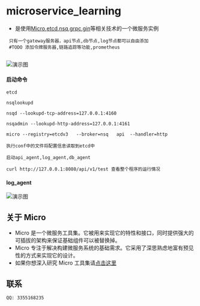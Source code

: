 # microservice_learning

- 是使用[Micro](https://github.com/micro/micro),[etcd](https://github.com/coreos/etcd),[nsq](https://github.com/nsqio/nsq),[grpc](https://github.com/grpc/grpc-go),[gin](https://github.com/gin-gonic/gin)等相关技术的一个微服务实例

```
 只有一个gateway服务器，api节点,db节点,log节点都可以自由添加
 #TODO 添加令牌服务器,链路追踪等功能,prometheus
 
 ```
![演示图](https://github.com/hwholiday/microservice_learning/blob/master/file/20180824104336.png) 

#### 启动命令
```
etcd

nsqlookupd

nsqd --lookupd-tcp-address=127.0.0.1:4160

nsqadmin --lookupd-http-address=127.0.0.1:4161

micro --registry=etcdv3   --broker=nsq   api  --handler=http

执行conf中的文件将配置信息读取到etcd中

启动api_agent,log_agent,db_agent

curl http://127.0.0.1:8080/api/v1/test 查看整个程序的运行情况

```

#### log_agent
![演示图](https://github.com/hwholiday/microservice_learning/blob/master/file/log_20180827095134.png)


## 关于 Micro
- Micro 是一个微服务工具集。它被用来实现它的特性和接口，同时提供强大的可插拔的架构来保证基础组件可以被替换掉。
- Micro 专注于解决构建微服务系统的基础需求。它采用了深思熟虑地富有预见性的方式来实现它的设计。
- 如果你想深入研究 Micro 工具集请[点击这里](https://github.com/micro/micro)


## 联系

    QQ: 3355168235


